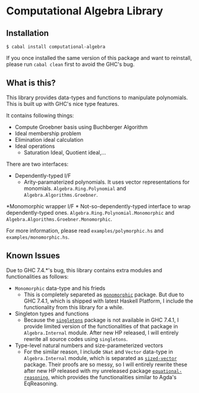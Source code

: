 Computational Algebra Library
==============================

Installation
-------------
```{sh}
$ cabal install computational-algebra
```

If you once installed the same version of this package and want to reinstall, please run `cabal clean` first to avoid the GHC's bug.

What is this?
-------------
This library provides data-types and functions to manipulate polynomials.
This is built up with GHC's nice type features.

It contains following things:

* Compute Groebner basis using Buchberger Algorithm
* Ideal membership problem
* Elimination ideal calculation
* Ideal operations
	* Saturation Ideal, Quotient ideal,...

There are two interfaces:

* Dependently-typed I/F
    * Arity-paramaterized polynomials. It uses vector representations for monomials.
     `Algebra.Ring.Polynomial` and `Algebra.Algorithms.Groebner`.

*Monomorphic wrapper I/F
    * Not-so-dependently-typed interface to wrap dependently-typed ones. `Algebra.Ring.Polynomial.Monomorphic` and `Algebra.Algorithms.Groebner.Monomorphic`.


For more information, please read `examples/polymorphic.hs` and `examples/monomorphic.hs`.

Known Issues
------------
Due to GHC 7.4.*'s bug, this library contains extra modules and functionalities as follows:

* `Monomorphic` data-type and his frieds
    * This is completely separeted as [`monomorphic`](http://hackage.haskell.org/package/monomorphic) package. But due to GHC 7.4.1, which is shipped with latest Haskell Platform, I include the functionality from this library for a while.
* Singleton types and functions
    * Because the [`singletons`](http://hackage.haskell.org/package/singletons) package is not available in GHC 7.4.1, I provide limited version of the functionalities of that package in `Algebra.Internal` module. After new HP released, I will entirely rewrite all source codes using `singletons`.
* Type-level natural numbers and size-parameterized vectors
    * For the similar reason, I include `SNat` and `Vector` data-type in `Algebra.Internal` module, which is separated as [`sized-vector`](http://hackage.haskell.org/package/sized-vector) package. Their proofs are so messy, so I will entirely rewrite these after new HP released with my unreleased package [`equational-reasoning`](https://github.com/konn/equational-reasoning-in-haskell), which provides the functionalities similar to Agda's EqReasoning.
